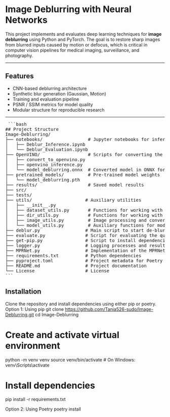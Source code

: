 # Image Deblurring with Neural Networks

This project implements and evaluates deep learning techniques for **image deblurring** using Python and PyTorch. The goal is to restore sharp images from blurred inputs caused by motion or defocus, which is critical in computer vision pipelines for medical imaging, surveillance, and photography.

---

## Features

- CNN-based deblurring architecture
- Synthetic blur generation (Gaussian, Motion)
- Training and evaluation pipeline
- PSNR / SSIM metrics for model quality
- Modular structure for reproducible research

---
<pre> ```bash
## Project Structure
Image-Deblurring/
├── notebooks/                 # Jupyter notebooks for inference and evaluation
│   ├── Deblur_Inference.ipynb
│   └── Deblur_Evaluation.ipynb
├── OpenVINO/                  # Scripts for converting the model to OpenVINO and running inference
│   ├── convert_to_openvino.py
│   ├── openvino_inference.py
│   └── model_deblurring.onnx  # Converted model in ONNX format for OpenVINO
├── pretrained_models/         # Pre-trained model weights
│   └── model_deblurring.pth
├── results/                   # Saved model results
├── src/                      
├── tests/                    
├── utils/                    # Auxiliary utilities
│   ├── __init__.py
│   ├── dataset_utils.py       # Functions for working with datasets
│   ├── dir_utils.py           # Functions for working with directories
│   ├── image_utils.py         # Image processing and conversion
│   └── model_utils.py         # Auxiliary functions for models
├── deblur.py                 # Main script to start de-blurring
├── evaluate.py               # Script for evaluating the quality of results (PSNR, SSIM)
├── get-pip.py                # Script to install dependencies (optional)
├── logger.py                 # Logging processes and results
├── MPRNet.py                 # Implementation of the MPRNet model architecture
├── requirements.txt          # Python dependencies
├── pyproject.toml            # Project metadata for Poetry
├── README.md                 # Project documentation
└── License                   # License
``` </pre>
## Installation
Clone the repository and install dependencies using either pip or poetry.
Option 1: Using pip
git clone https://github.com/Tania526-sudo/Image-Deblurring.git
cd Image-Deblurring

# Create and activate virtual environment
python -m venv venv
source venv/bin/activate          # On Windows: venv\Scripts\activate

# Install dependencies
pip install -r requirements.txt

Option 2: Using Poetry
poetry install
